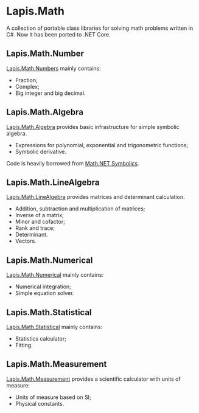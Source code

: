 # Lapis.Math
A collection of portable class libraries for solving math problems written in C#. Now it has been ported to .NET Core.

## Lapis.Math.Number
[Lapis.Math.Numbers](src/Lapis.Math.Numbers) mainly contains:
- Fraction;
- Complex;
- Big integer and big decimal.

## Lapis.Math.Algebra
[Lapis.Math.Algebra](src/Lapis.Math.Algebra) provides basic infrastructure for simple symbolic algebra.
- Expressions for polynomial, exponential and trigonometric functions;
- Symbolic derivative.

Code is heavily borrowed from [Math.NET Symbolics](https://github.com/mathnet/mathnet-symbolics).

## Lapis.Math.LineAlgebra
[Lapis.Math.LineAlgebra](src/Lapis.Math.LineAlgebra) provides matrices and determinant calculation.
- Addition, subtraction and multiplication of matrices;
- Inverse of a matrix;
- Minor and cofactor;
- Rank and trace;
- Determinant.
- Vectors.

## Lapis.Math.Numerical
[Lapis.Math.Numerical](src/Lapis.Math.Numerical) mainly contains:
- Numerical integration;
- Simple equation solver.

## Lapis.Math.Statistical
[Lapis.Math.Statistical](src/Lapis.Math.Statistical) mainly contains:
- Statistics calculator;
- Fitting.

## Lapis.Math.Measurement
[Lapis.Math.Measurement](src/Lapis.Math.Measurement) provides a scientific calculator with units of measure:
- Units of measure based on SI;
- Physical constants.